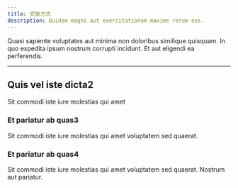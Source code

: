 ```yaml
---
title: 安装方式
description: Quidem magni aut exercitationem maxime rerum eos.
---
```


Quasi sapiente voluptates aut minima non doloribus similique quisquam. In quo expedita ipsum nostrum corrupti incidunt. Et aut eligendi ea perferendis.

---

## Quis vel iste dicta2

Sit commodi iste iure molestias qui amet 

### Et pariatur ab quas3
Sit commodi iste iure molestias qui amet voluptatem sed quaerat.

### Et pariatur ab quas4

Sit commodi iste iure molestias qui amet voluptatem sed quaerat. Nostrum aut pariatur. 

